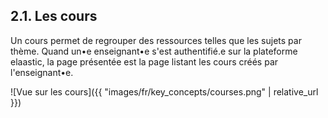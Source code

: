## 2.1. Les cours

Un cours permet de regrouper des ressources telles que les sujets par thème.
Quand un•e enseignant•e s'est authentifié.e sur la plateforme elaastic, la page présentée est la page listant les cours créés par l'enseignant•e.

![Vue sur les cours]({{ "images/fr/key_concepts/courses.png" | relative_url }})